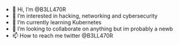 - 👋 Hi, I’m @B3LL470R
- 👀 I’m interested in hacking, networking and cybersecurity
- 🌱 I’m currently learning Kubernetes
- 💞️ I’m looking to collaborate on anything but im probably a newb
- 📫 How to reach me twitter @B3LL470R

<!---
B3LL470R/B3LL470R is a ✨ special ✨ repository because its `README.md` (this file) appears on your GitHub profile.
You can click the Preview link to take a look at your changes.
--->
